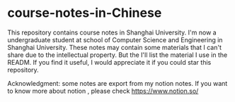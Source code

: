 # course-notes-in-Chinese

This repository contains course notes in Shanghai University. I'm now a undergraduate student at school of Computer Science and Engineering in Shanghai University. These notes may contain some materials that I can't share due to the intellectual property. But the I'll list the material I use in the READM. If you find it useful, I would appreciate it if you could star this repository.

Acknowledgment: some notes are export from my notion notes. If you want to know  more about notion , please check https://www.notion.so/